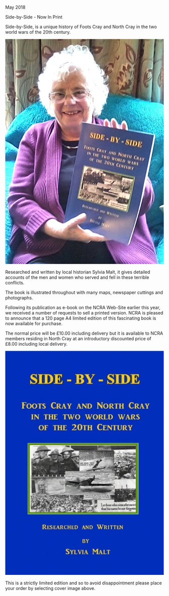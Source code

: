 May 2018

Side-by-Side - Now In Print

Side-by-Side, is a unique history of Foots Cray and North Cray in the two world wars of the 20th century.

![Image](images/nmbook_1.jpg)

Researched and written by local historian Sylvia Malt, it gives detailed accounts of the men and women who served and fell in these terrible conflicts.

The book is illustrated throughout with many maps, newspaper cuttings and photographs.

Following its publication as e-book on the NCRA Web-Site earlier this year, we received a number of requests to sell a printed version. NCRA is pleased to announce that a 120 page A4 limited edition of this fascinating book is now available for purchase.

The normal price will be £10.00 including delivery but it is available to NCRA members residing in North Cray at an introductory discounted price of £8.00 including local delivery.

[](http://www.northcrayresidents.org.uk/newsmail_files/book_order.html)

![Image](images/nmbook_2.gif)

This is a strictly limited edition and so to avoid disappointment please place your order by selecting cover image above.
